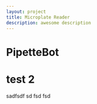 ```yaml
---
layout: project
title: Microplate Reader
description: awesome description
---
```


PipetteBot
==========

# test 2

sadfsdf
sd
fsd
fsd
